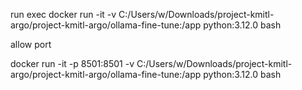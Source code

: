 
run exec
docker run -it -v C:/Users/w/Downloads/project-kmitl-argo/project-kmitl-argo/ollama-fine-tune:/app python:3.12.0 bash

allow port

docker run -it -p 8501:8501 -v C:/Users/w/Downloads/project-kmitl-argo/project-kmitl-argo/ollama-fine-tune:/app python:3.12.0 bash
